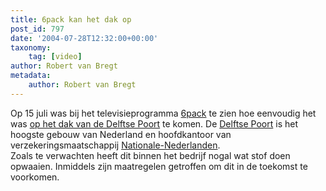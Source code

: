 ```yaml
---
title: 6pack kan het dak op
post_id: 797
date: '2004-07-28T12:32:00+00:00'
taxonomy:
    tag: [video]
author: Robert van Bregt
metadata:
    author: Robert van Bregt
---
```

Op 15 juli was bij het televisieprogramma [6pack](http://www.6pack.tv/) te zien hoe eenvoudig het was [op het dak van de Delftse Poort](http://www.6pack.tv/cnt.asp?c=movies&mid=75&currentpage=1&s=sixfiles) te komen. De [Delftse Poort](http://inghouse.ing.com/intra/nl/buildings/delftsepoort.html) is het hoogste gebouw van Nederland en hoofdkantoor van verzekeringsmaatschappij [Nationale-Nederlanden](http://www.nn.nl/).  
 Zoals te verwachten heeft dit binnen het bedrijf nogal wat stof doen opwaaien. Inmiddels zijn maatregelen getroffen om dit in de toekomst te voorkomen.